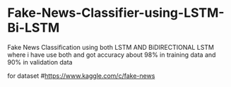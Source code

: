 # Fake-News-Classifier-using-LSTM-Bi-LSTM
Fake News Classification using both LSTM AND BiDIRECTIONAL LSTM where i have use both and got accuracy about 98% in training data and 90% in validation data 

for dataset #https://www.kaggle.com/c/fake-news
